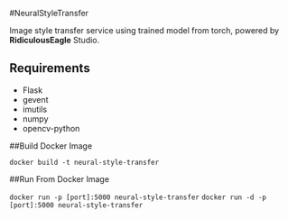#NeuralStyleTransfer

Image style transfer service using trained model from torch, powered by **RidiculousEagle** Studio.

## Requirements

- Flask
- gevent
- imutils
- numpy
- opencv-python

##Build Docker Image

`docker build -t neural-style-transfer`

##Run From Docker Image

`docker run -p [port]:5000 neural-style-transfer`
`docker run -d -p [port]:5000 neural-style-transfer`
